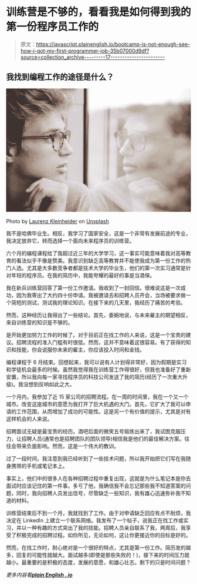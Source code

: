 # 训练营是不够的，看看我是如何得到我的第一份程序员工作的

> 原文：<https://javascript.plainenglish.io/bootcamp-is-not-enough-see-how-i-got-my-first-programmer-job-35b07000d9df?source=collection_archive---------17----------------------->

## 我找到编程工作的途径是什么？

![](img/c421c034823aaf9ab8a80e9018c498c1.png)

Photo by [Laurenz Kleinheider](https://unsplash.com/@laurlenz?utm_source=medium&utm_medium=referral) on [Unsplash](https://unsplash.com?utm_source=medium&utm_medium=referral)

我不是哈佛毕业生。相反，我学习了国家安全，这是一个非常有发展前途的专业，我决定放弃它，转而选择一个面向未来程序员的训练营。

六个月的编程课程给了我超过近三年的大学学习，这一事实可能意味着我对高等教育的看法似乎不像是赞美。我意识到缺乏高等教育并不能使我成为第一份工作的热门人选。尤其是大多数竞争者都是技术大学的毕业生，他们的第一次实习通常是针对年轻的程序员。在我的简历中，我能夸耀的最好的事是当酒保。

我在新兵训练营回答了第一份工作邀请。我收到了一封回信。很难说这是一次成功，因为我寄出了大约四十份申请。我被邀请去和招聘人员开会，当场被要求做一个简短的测试，测试我的理论知识。在接下来的几天里，我经历了痛苦的考验。

然而，这种经历让我得出了一些结论。首先，委婉地说，与未来雇主的期望相反，来自训练营的知识是不够的。

是开始更加努力工作的时候了。对于目前正在找工作的人来说，这是一个宝贵的建议。招聘流程的准入门槛有时很低。然而，这并不意味着这很容易。有了获得的知识和技能，你会说服你未来的雇主，你应该投入时间和金钱。

编程课程于 6 月结束。回想起来，我可以说有人计划得非常好，因为假期是实习和学徒机会最多的时候。虽然我觉得我在训练营工作得很好，但我也准备好了重新安置，所以我向每一家寻找程序员的科技公司发送了我的简历(经历了一次重大升级)。我没想到反响如此之大。

一个月内，我参加了近 15 家公司的招聘流程。在一周的时间里，我在一个又一个城市。改变这座城市的意愿为我打开了巨大机遇的大门。首先，它扩大了我可以申请的工作范围，从而增加了成功的可能性。这是另一个有价值的提示，尤其是对有这样机会的人来说。

招聘面试无疑是最宝贵的经历。酒吧后面的微笑五号锻炼出来了，我试图克服压力，让招聘人员(通常也是招聘团队的团队领导)相信我是他们的最佳解决方案。往往会带来负面影响。然而，这是一个伟大的教训。

过了一段时间，我注意到我已经听到了一些技术问题，所以我开始把它们写在我随身携带的手机或笔记本上。

事实上，他们中的很多人在各种招聘过程中重复出现，这就是为什么笔记本是你去面试时应该记住的第一件事。多亏了他，我确信我不会忘记那些我不知道答案的问题，同时，我向招聘人员发出信号，尽管缺乏一些知识，我有雄心迅速弥补我不知道的材料。

训练营结束后不到一个月，我就找到了工作。由于对申请缺乏回应有点不耐烦，我决定在 LinkedIn 上建立一个联系网络。我发布了一个帖子，说我正在找工作或实习，并以一种有趣的方式突出了我的技能。招聘人员亲自联系了我，两周后，我享受了积极完成的招聘过程。如你所见，无论如何，这让你更接近你的目标是好的。

然而，在找工作时，耐心绝对是一个很好的特点，尤其是第一份工作。简历发的越多，回复的可能性就越大。面试越多(即使是那些失败的！)，接下来的时间压力就越小。最重要的是积极的态度，发展的意愿，和雄心壮志。剩下的只是时间问题？

*更多内容看*[***plain English . io***](http://plainenglish.io/)